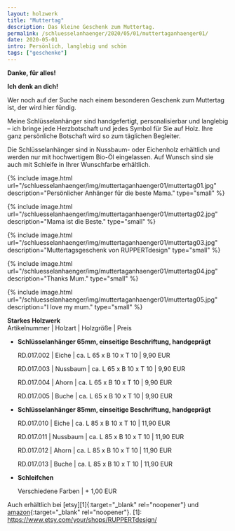 ```yaml
---
layout: holzwerk
title: "Muttertag"
description: Das kleine Geschenk zum Muttertag.
permalink: /schluesselanhaenger/2020/05/01/muttertaganhaenger01/
date: 2020-05-01
intro: Persönlich, langlebig und schön 
tags: ["geschenke"]
---
```


**Danke, für alles!**


**Ich denk an dich!** 


Wer noch auf der Suche nach einem besonderen Geschenk zum Muttertag ist, der wird hier fündig. 

Meine Schlüsselanhänger sind handgefertigt, personalisierbar und langlebig – ich bringe jede Herzbotschaft und jedes Symbol für Sie auf Holz. Ihre ganz persönliche Botschaft wird so zum täglichen Begleiter. 

Die Schlüsselanhänger sind in Nussbaum- oder Eichenholz erhältlich und werden nur mit hochwertigem Bio-Öl eingelassen. Auf Wunsch sind sie auch mit Schleife in Ihrer Wunschfarbe erhältlich. 


{% include image.html url="/schluesselanhaenger/img/muttertaganhaenger01/muttertag01.jpg" description="Persönlicher Anhänger für die beste Mama." type="small" %}


{% include image.html url="/schluesselanhaenger/img/muttertaganhaenger01/muttertag02.jpg" description="Mama ist die Beste." type="small" %}

{% include image.html url="/schluesselanhaenger/img/muttertaganhaenger01/muttertag03.jpg" description="Muttertagsgeschenk von RUPPERTdesign" type="small" %}

{% include image.html url="/schluesselanhaenger/img/muttertaganhaenger01/muttertag04.jpg" description="Thanks Mum." type="small" %}

{% include image.html url="/schluesselanhaenger/img/muttertaganhaenger01/muttertag05.jpg" description="I love my mum." type="small" %}

**Starkes Holzwerk**  
Artikelnummer \| Holzart \| Holzgröße \| Preis

- **Schlüsselanhänger 65mm, einseitige Beschriftung, handgeprägt**

    RD.017.002  \| 	Eiche \| ca. L 65 x B 10 x T 10 \| 9,90 EUR

    RD.017.003   \| 	Nussbaum \| ca. L 65 x B 10 x T 10 \| 9,90 EUR

    RD.017.004   \| 	Ahorn \| ca. L 65 x B 10 x T 10 \| 9,90 EUR

    RD.017.005   \| 	Buche \| ca. L 65 x B 10 x T 10 \| 9,90 EUR

* **Schlüsselanhänger 85mm, einseitige Beschriftung, handgeprägt**
    
	RD.017.010 \| Eiche \| ca. L 85 x B 10 x T 10 \| 11,90 EUR

  	RD.017.011 \| Nussbaum \| ca. L 85 x B 10 x T 10 \| 11,90 EUR

  	RD.017.012 \| Ahorn \| ca. L 85 x B 10 x T 10 \| 11,90 EUR

  	RD.017.013 \| Buche \| ca. L 85 x B 10 x T 10 \| 11,90 EUR

* **Schleifchen**

    Verschiedene Farben \| + 1,00 EUR

Auch erhältlich bei [etsy][1]{:target="\_blank" rel="noopener"} und [amazon][2]{:target="\_blank" rel="noopener"}.
[1]: https://www.etsy.com/your/shops/RUPPERTdesign/

[2]: https://www.amazon.de/Muttertag-Mama-Beste-Schlüsselanhänger-Wunschtext/dp/B071RSWLV1/ref=sr_1_7?m=A14SEUYA88KWJ3&s=handmade&ie=UTF8&qid=1493929067&sr=1-7
